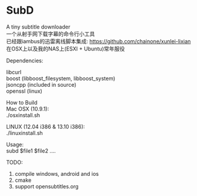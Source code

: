 SubD
====

A tiny subtitle downloader    
一个从射手网下载字幕的命令行小工具    
已经跟iambus的迅雷离线脚本集成: https://github.com/chainone/xunlei-lixian    
在OSX上以及我的NAS上(ESXI + Ubuntu)常年服役    

Dependencies:

libcurl           
boost (libboost_filesystem, libboost_system)        
jsoncpp (included in source)      
openssl (linux)      

How to Build       
Mac OSX (10.9.1):        
./osxinstall.sh    

LINUX (12.04 i386 & 13.10 i386):    
./linuxinstall.sh     

Usage:    
subd $file1 $file2 ....    


TODO:    
1. compile windows, android and ios    
2. cmake    
3. support opensubtitles.org    
